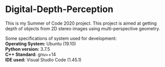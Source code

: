 # Digital-Depth-Perception
This is my Summer of Code 2020 project. This project is aimed at getting depth of objects from 2D stereo images using multi-perspective geometry.<br />

Some specifications of system used for development:<br />
**Operating System:** Ubuntu (19.10)<br />
**Python version:** 3.7.5<br />
**C++ Standard:** gnu++14<br />
**IDE used:** Visual Studio Code (1.45.1)

